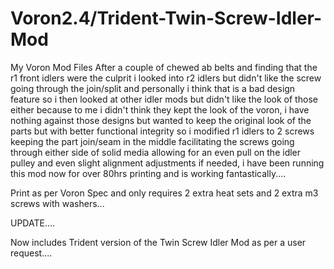 # Voron2.4/Trident-Twin-Screw-Idler-Mod
My Voron Mod Files
After a couple of chewed ab belts and finding that the r1 front idlers were the culprit i looked into r2 idlers but didn't like the screw going through the join/split and personally i think that is a bad design feature so i then looked at other idler mods but didn't like the look of those either because to me i didn't think they kept the look of the voron, i have nothing against those designs but wanted to keep the original look of the parts but with better functional integrity so i modified r1 idlers to 2 screws keeping the part join/seam in the middle facilitating the screws going through either side of solid media allowing for an even pull on the idler pulley and even slight alignment adjustments if needed, i have been running this mod now for over 80hrs printing and is working fantastically....

Print as per Voron Spec and only requires 2 extra heat sets and 2 extra m3 screws with washers...

UPDATE....

Now includes Trident version of the Twin Screw Idler Mod as per a user request....
